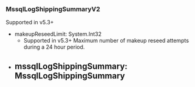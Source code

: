 ### MssqlLogShippingSummaryV2
Supported in v5.3+

- makeupReseedLimit: System.Int32
  - Supported in v5.3+
  Maximum number of makeup reseed attempts during a 24 hour period.
- mssqlLogShippingSummary: MssqlLogShippingSummary
  - 
